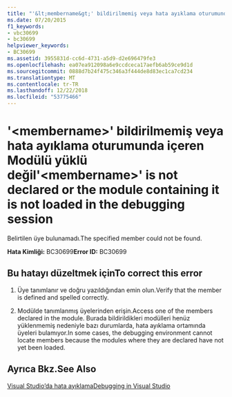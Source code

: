 ```yaml
---
title: "'&lt;membername&gt;' bildirilmemiş veya hata ayıklama oturumunda içeren Modülü yüklü değil"
ms.date: 07/20/2015
f1_keywords:
- vbc30699
- bc30699
helpviewer_keywords:
- BC30699
ms.assetid: 3955831d-cc6d-4731-a5d9-d2e696479fe3
ms.openlocfilehash: ea07ea912098a6e9ccdceca17aefb6ab59ce9d1d
ms.sourcegitcommit: 0888d7b24f475c346a3f444de8d83ec1ca7cd234
ms.translationtype: MT
ms.contentlocale: tr-TR
ms.lasthandoff: 12/22/2018
ms.locfileid: "53775466"
---
```

# <a name="ltmembernamegt-is-not-declared-or-the-module-containing-it-is-not-loaded-in-the-debugging-session"></a><span data-ttu-id="bc166-102">'&lt;membername&gt;' bildirilmemiş veya hata ayıklama oturumunda içeren Modülü yüklü değil</span><span class="sxs-lookup"><span data-stu-id="bc166-102">'&lt;membername&gt;' is not declared or the module containing it is not loaded in the debugging session</span></span>
<span data-ttu-id="bc166-103">Belirtilen üye bulunamadı.</span><span class="sxs-lookup"><span data-stu-id="bc166-103">The specified member could not be found.</span></span>  
  
 <span data-ttu-id="bc166-104">**Hata Kimliği:** BC30699</span><span class="sxs-lookup"><span data-stu-id="bc166-104">**Error ID:** BC30699</span></span>  
  
## <a name="to-correct-this-error"></a><span data-ttu-id="bc166-105">Bu hatayı düzeltmek için</span><span class="sxs-lookup"><span data-stu-id="bc166-105">To correct this error</span></span>  
  
1.  <span data-ttu-id="bc166-106">Üye tanımlanır ve doğru yazıldığından emin olun.</span><span class="sxs-lookup"><span data-stu-id="bc166-106">Verify that the member is defined and spelled correctly.</span></span>  
  
2.  <span data-ttu-id="bc166-107">Modülde tanımlanmış üyelerinden erişin.</span><span class="sxs-lookup"><span data-stu-id="bc166-107">Access one of the members declared in the module.</span></span> <span data-ttu-id="bc166-108">Burada bildirildikleri modülleri henüz yüklenmemiş nedeniyle bazı durumlarda, hata ayıklama ortamında üyeleri bulamıyor.</span><span class="sxs-lookup"><span data-stu-id="bc166-108">In some cases, the debugging environment cannot locate members because the modules where they are declared have not yet been loaded.</span></span>  
  
## <a name="see-also"></a><span data-ttu-id="bc166-109">Ayrıca Bkz.</span><span class="sxs-lookup"><span data-stu-id="bc166-109">See Also</span></span>  
 [<span data-ttu-id="bc166-110">Visual Studio’da hata ayıklama</span><span class="sxs-lookup"><span data-stu-id="bc166-110">Debugging in Visual Studio</span></span>](/visualstudio/debugger/debugging-in-visual-studio)
